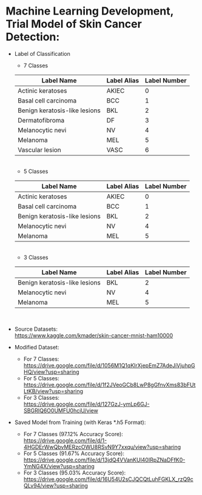 # Machine Learning Development, Trial Model of Skin Cancer Detection:

- Label of Classification
    <br>
    - 7 Classes

    | Label Name | Label Alias | Label Number |
    |------------|-------------|--------------|
    | Actinic keratoses | AKIEC | 0 |
    | Basal cell carcinoma | BCC | 1 |
    | Benign keratosis-like lesions | BKL | 2 |
    | Dermatofibroma | DF | 3 |
    | Melanocytic nevi | NV | 4 |
    | Melanoma | MEL | 5 | 
    | Vascular lesion | VASC | 6 |

    <br>

   - 5 Classes

    | Label Name | Label Alias | Label Number |
    |------------|-------------|--------------|
    | Actinic keratoses | AKIEC | 0 |
    | Basal cell carcinoma | BCC | 1 |
    | Benign keratosis-like lesions | BKL | 2 |
    | Melanocytic nevi | NV | 4 |
    | Melanoma | MEL | 5 | 

    <br>

   - 3 Classes

    | Label Name | Label Alias | Label Number |
    |------------|-------------|--------------|
    | Benign keratosis-like lesions | BKL | 2 |
    | Melanocytic nevi | NV | 4 |
    | Melanoma | MEL | 5 | 

    <br>

- Source Datasets: <br>
  https://www.kaggle.com/kmader/skin-cancer-mnist-ham10000

- Modified Dataset: 
  - For 7 Classes: <br> https://drive.google.com/file/d/1056M1Q1qKlrXjepEmZ7AdeJiVjuhpGHQ/view?usp=sharing
  - For 5 Classes: <br> https://drive.google.com/file/d/1f2JVeoGCb8LwP8gGfnvXms83bFUtLtKB/view?usp=sharing
  - For 3 Classes: <br> https://drive.google.com/file/d/127GzJ-ymLp6GJ-SBGRIQ6O0UMFU0hciU/view

- Saved Model from Training (with Keras *.h5 Format): 
  - For 7 Classes (97.12% Accuracy Score): <br> https://drive.google.com/file/d/1-4HGDErWwQbvMERzcOWU8RSvN9Y7xxqu/view?usp=sharing 
  - For 5 Classes (91.67% Accuracy Score): <br> https://drive.google.com/file/d/13jdQ4VVanKUl40IRpZNaDFfK0-YmNG4X/view?usp=sharing
  - For 3 Classes (95.03% Accuracy Score): <br> https://drive.google.com/file/d/16U54U2sCJQCQtLuhFGKLX_rzQ9cQLv94/view?usp=sharing

